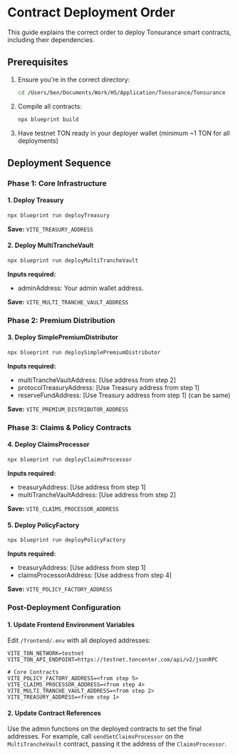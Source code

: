 # Contract Deployment Order

This guide explains the correct order to deploy Tonsurance smart contracts, including their dependencies.

## Prerequisites

1. Ensure you're in the correct directory:
   ```bash
   cd /Users/ben/Documents/Work/HS/Application/Tonsurance/Tonsurance
   ```

2. Compile all contracts:
   ```bash
   npx blueprint build
   ```

3. Have testnet TON ready in your deployer wallet (minimum ~1 TON for all deployments)

## Deployment Sequence

### Phase 1: Core Infrastructure

#### 1. Deploy Treasury
```bash
npx blueprint run deployTreasury
```
**Save:** `VITE_TREASURY_ADDRESS`

#### 2. Deploy MultiTrancheVault
```bash
npx blueprint run deployMultiTrancheVault
```
**Inputs required:**
- adminAddress: Your admin wallet address.

**Save:** `VITE_MULTI_TRANCHE_VAULT_ADDRESS`

### Phase 2: Premium Distribution

#### 3. Deploy SimplePremiumDistributor
```bash
npx blueprint run deploySimplePremiumDistributor
```
**Inputs required:**
- multiTrancheVaultAddress: [Use address from step 2]
- protocolTreasuryAddress: [Use Treasury address from step 1]
- reserveFundAddress: [Use Treasury address from step 1] (can be same)

**Save:** `VITE_PREMIUM_DISTRIBUTOR_ADDRESS`

### Phase 3: Claims & Policy Contracts

#### 4. Deploy ClaimsProcessor
```bash
npx blueprint run deployClaimsProcessor
```
**Inputs required:**
- treasuryAddress: [Use address from step 1]
- multiTrancheVaultAddress: [Use address from step 2]

**Save:** `VITE_CLAIMS_PROCESSOR_ADDRESS`

#### 5. Deploy PolicyFactory
```bash
npx blueprint run deployPolicyFactory
```
**Inputs required:**
- treasuryAddress: [Use address from step 1]
- claimsProcessorAddress: [Use address from step 4]

**Save:** `VITE_POLICY_FACTORY_ADDRESS`

### Post-Deployment Configuration

#### 1. Update Frontend Environment Variables

Edit `/frontend/.env` with all deployed addresses:

```env
VITE_TON_NETWORK=testnet
VITE_TON_API_ENDPOINT=https://testnet.toncenter.com/api/v2/jsonRPC

# Core Contracts
VITE_POLICY_FACTORY_ADDRESS=<from step 5>
VITE_CLAIMS_PROCESSOR_ADDRESS=<from step 4>
VITE_MULTI_TRANCHE_VAULT_ADDRESS=<from step 2>
VITE_TREASURY_ADDRESS=<from step 1>
```

#### 2. Update Contract References

Use the admin functions on the deployed contracts to set the final addresses. For example, call `sendSetClaimsProcessor` on the `MultiTrancheVault` contract, passing it the address of the `ClaimsProcessor`.
